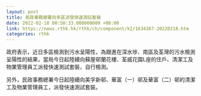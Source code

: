 ```yaml
---
layout: post
title: 民政事務總署向多區派發快速測試套裝
date: 2022-02-18 00:50:33.000000000 +08:00
link: https://news.rthk.hk/rthk/ch/component/k2/1634367-20220218.htm
categories: rthk
---
```


政府表示，近日多區檢測到污水呈陽性，為跟進在深水埗、南區及荃灣的污水檢測呈陽性的結果，當局今日起陸續向蘇屋邨蘭花樓、荃威花園L座的住戶、清潔工及物業管理員工派發快速測試套裝，自行檢測。

另外，民政事務總署今日起陸續向美孚新邨、華富（一）邨及華富（二）邨的清潔工及物業管理員工，派發快速測試套裝。
